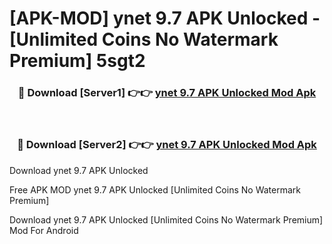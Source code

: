 # [APK-MOD] ynet 9.7 APK Unlocked - [Unlimited Coins No Watermark Premium] 5sgt2



<div align="center">
<h3>🔴 Download [Server1] 👉👉 <a href="https://momento.my/?title=ynet_9.7_APK_Unlocked">ynet 9.7 APK Unlocked Mod Apk</a></h3><br>

<h3>🔴 Download [Server2] 👉👉 <a href="https://momento.my/?title=ynet_9.7_APK_Unlocked">ynet 9.7 APK Unlocked Mod Apk</a></h3>
</div>



Download ynet 9.7 APK Unlocked 

Free APK MOD ynet 9.7 APK Unlocked [Unlimited Coins No Watermark Premium]

Download ynet 9.7 APK Unlocked [Unlimited Coins No Watermark Premium] Mod For Android

